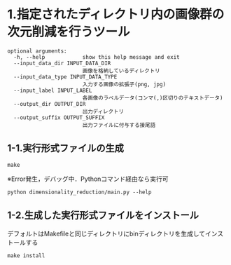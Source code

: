 # 1.指定されたディレクトリ内の画像群の次元削減を行うツール

	optional arguments:
	  -h, --help            show this help message and exit
	  --input_data_dir INPUT_DATA_DIR
	                        画像を格納しているディレクトリ
	  --input_data_type INPUT_DATA_TYPE
	                        入力する画像の拡張子(png, jpg)
	  --input_label INPUT_LABEL
	                        各画像のラベルデータ(コンマ(,)区切りのテキストデータ)
	  --output_dir OUTPUT_DIR
	                        出力ディレクトリ
	  --output_suffix OUTPUT_SUFFIX
	                        出力ファイルに付与する接尾語
	
## 1-1.実行形式ファイルの生成

	make

※Error発生，デバッグ中．Pythonコマンド経由なら実行可

	python dimensionality_reduction/main.py --help

## 1-2.生成した実行形式ファイルをインストール

デフォルトはMakefileと同じディレクトリにbinディレクトリを生成してインストールする

	make install


